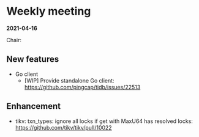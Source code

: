 # Weekly meeting

**2021-04-16**

Chair:

## New features

* Go client
  * [WIP] Provide standalone Go client: https://github.com/pingcap/tidb/issues/22513

## Enhancement

* tikv: txn_types: ignore all locks if get with MaxU64 has resolved locks: https://github.com/tikv/tikv/pull/10022
